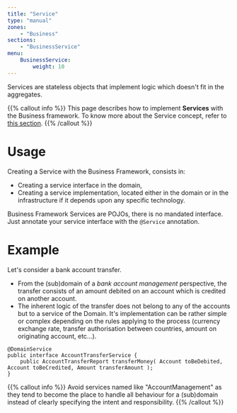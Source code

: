 ```yaml
---
title: "Service"
type: "manual"
zones:
    - "Business"
sections:
    - "BusinessService"
menu:
    BusinessService:
        weight: 10
---
```


Services are stateless objects that implement logic which doesn't fit in the aggregates.
 
{{% callout info %}}
This page describes how to implement **Services** with the Business framework. To know more about the Service concept, refer
to [this section](../../concepts/domain-model/#service).
{{% /callout %}} 

# Usage

Creating a Service with the Business Framework, consists in:

* Creating a service interface in the domain,
* Creating a service implementation, located either in the domain or in the infrastructure if it depends upon any
specific technology.

Business Framework Services are POJOs, there is no mandated interface. Just annotate your service interface with the
`@Service` annotation.

# Example

Let's consider a bank account transfer.

* From the (sub)domain of a *bank account management* perspective, the transfer consists of an amount debited on an 
account which is credited on another account.
* The inherent logic of the transfer does not belong to any of the accounts but to a service of the Domain.
It's implementation can be rather simple or complex depending on the rules applying to the process (currency exchange 
rate, transfer authorisation between countries, amount on originating account, etc...).

```
@DomainService
public interface AccountTransferService {		
	public AccountTransferReport transferMoney( Account toBeDebited, Account toBeCredited, Amount transferAmount );		
}
```

{{% callout info %}}
Avoid services named like "AccountManagement" as they tend to become the place to handle all behaviour for a (sub)domain 
instead of clearly specifying the intent and responsibility.
{{% /callout %}} 
